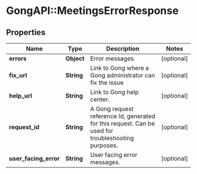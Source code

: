 # GongAPI::MeetingsErrorResponse

## Properties
Name | Type | Description | Notes
------------ | ------------- | ------------- | -------------
**errors** | **Object** | Error messages. | [optional] 
**fix_url** | **String** | Link to Gong where a Gong administrator can fix the issue | [optional] 
**help_url** | **String** | Link to Gong help center. | [optional] 
**request_id** | **String** | A Gong request reference Id, generated for this request. Can be used for troubleshooting purposes. | [optional] 
**user_facing_error** | **String** | User facing error messages. | [optional] 

